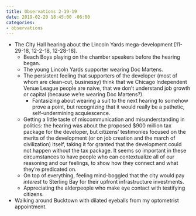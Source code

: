 ```yaml
---
title: Observations 2-19-19
date: 2019-02-20 18:45:00 -06:00
categories:
- observations
---
```


- The City Hall hearing about the Lincoln Yards mega-development [11-29-18, 12-2-18, 12-28-18].
	- Beach Boys playing on the chamber speakers before the hearing began.
	- The young Lincoln Yards supporter wearing Doc Martens.
	- The persistent feeling that supporters of the developer (most of whom are clean-cut, businessy) think that we Chicago Independent Venue League people are naive, that we don’t understand job growth or capital (because we’re wearing Doc Martens?).
		- Fantasizing about wearing a suit to the next hearing to somehow prove a point, but recognizing that it would really be a pathetic, self-undermining acquiescence.
	- Getting a little taste of miscommunication and misunderstanding in politics: the hearing was about the proposed $900 million tax package for the developer, but citizens’ testimonies focused on the merits of the development (or on job creation and the march of civilization) itself, taking it for granted that the development could not happen without the tax package. It seems so important in these circumstances to have people who can contextualize all of our reasoning and our feelings, to show how they connect and what they’re predicated on.
	- On top of everything, feeling mind-boggled that the city would pay *interest* to Sterling Bay for their upfront infrastructure investments.
	- Appreciating the alderpeople who make eye contact with testifying citizens.
- Walking around Bucktown with dilated eyeballs from my optometrist appointment.